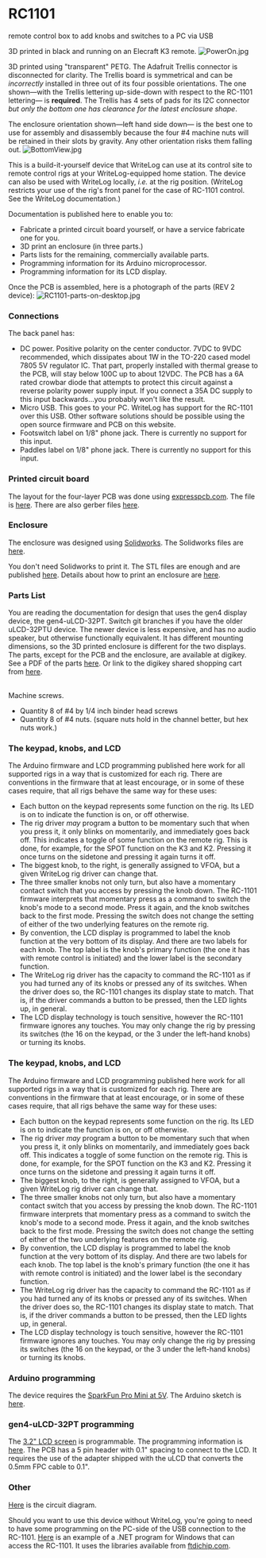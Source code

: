 # RC1101
remote control box to add knobs and switches to a PC via USB

3D printed in black and running on an Elecraft K3 remote.
<img src='PowerOn.jpg' alt='PowerOn.jpg'/>

3D printed using "transparent" PETG. The Adafruit Trellis connector is disconnected for clarity. 
The Trellis board is symmetrical and can be <i>incorrectly</i> installed in three out of its 
four possible orientations. The one shown&mdash;with the Trellis lettering up-side-down with
respect to the RC-1101 lettering&mdash; is <b>required</b>. The Trellis has 4 sets of pads
for its I2C connector <i>but only the bottom one has clearance for the latest enclosure
shape</i>.

The 
enclosure orientation shown&mdash;left hand side down&mdash; is the best one to use for assembly and 
disassembly because the four #4 machine nuts will be retained in their
slots by gravity. Any other orientation risks them falling out.
<img src='BottomView.jpg' alt='BottomView.jpg'/>

This is a build-it-yourself device that WriteLog can use at its control site 
to remote control rigs at your WriteLog-equipped home station. The device can also be used
with WriteLog locally, <i>i.e.</i> at the rig position. (WriteLog restricts your use
of the rig's front panel for the case of RC-1101 control. See the WriteLog documentation.)

Documentation is published here to enable you to:
<ul>
  <li>Fabricate a printed circuit board yourself, or have a service fabricate one for you.</li>
  <li>3D print an enclosure (in three parts.) </li>
  <li>Parts lists for the remaining, commercially available parts.
  <li>Programming information for its Arduino microprocessor.</li>
  <li>Programming information for its LCD display.</li>
</ul>

Once the PCB is assembled, here is a photograph of the parts (REV 2 device):
<img src='RC1101-parts-on-desktop.jpg' alt='RC1101-parts-on-desktop.jpg' />

<h3>Connections</h3>
The back panel has:
<ul>
  <li>DC power. Positive polarity on the center conductor. 7VDC to 9VDC recommended, which dissipates about 1W
  in the TO-220 cased model 7805 5V regulator IC. That part, properly installed with thermal
    grease to the PCB, will stay below 100C up to about 12VDC. The PCB has a 6A rated crowbar
  diode that attempts to protect this circuit against a reverse polarity power supply input. If
    you connect a 35A DC supply to this input backwards...you probably won't like the result.
  </li>
  <li>Micro USB. This goes to your PC. WriteLog has support for the RC-1101 over this USB. 
Other software solutions should be possible using the open source firmware and PCB on this website.</li>
  <li>Footswitch label on 1/8" phone jack. There is currently no support for this input.</li>
  <li>Paddles label on 1/8" phone jack. There is currently no support for this input.</li>
</ul>
<h3>Printed circuit board</h3>
The layout for the four-layer PCB was done using <a href='http://expresspcb.com'>expresspcb.com</a>.
The file is <a href='WlRemote.rrb'>here</a>.
There are also gerber files <a href='gerber/'>here</a>. 

<h3>Enclosure</h3>
The enclosure was designed using <a href='http://solidworks.com'>Solidworks</a>. 
The Solidworks files are <a href='CAD/'>here</a>.

You don't need Solidworks to print it. The STL files are enough and are
published <a href='STL/'>here</a>. Details about how to print
an enclosure are <a href='enclosure.md'>here</a>.

<h3>Parts List</h3>
You are reading the documentation for design that uses the gen4 display device, the gen4-uLCD-32PT. Switch git branches if you have the older uLCD-32PTU device. The newer device is less expensive, and has no audio speaker, but otherwise functionally 
equivalent. It has different mounting dimensions, so the 3D printed enclosure is different for the two displays. The parts, except for the PCB and the enclosure, are available at digikey. See a PDF of the parts <a href='partslist.pdf'>here</a>. Or link to the digikey shared shopping cart from <a href='partslist.md'>here</a>.

<br/>Machine screws. 
<ul>
<li>Quantity 8 of #4 by 1/4 inch binder head screws
<li>Quantity 8 of #4 nuts. (square nuts hold in the channel better, but hex nuts work.)
</ul>

<h3>The keypad, knobs, and LCD</h3>
The Arduino firmware and LCD programming published here work for all supported rigs in a way 
that is customized for each rig. There are conventions in the firmware that at least encourage,
or in some of these cases require, that all rigs behave the same way for these uses:
<ul>
<li>Each button on the keypad represents some function on the rig. Its LED is on to indicate
the function is on, or off otherwise.</li>
<li>The rig driver <i>may</i> program a button to be momentary such that when you press it,
it only blinks on momentarily, and immediately goes back off. This indicates a toggle of 
some function on the remote rig. This is done, for example, for the SPOT function on the 
K3 and K2. Pressing it once turns on the sidetone and pressing it again turns it off.</li>
<li>The biggest knob, to the right, is generally assigned to VFOA, but a given WriteLog
rig driver can change that.</li>
<li>The three smaller knobs not only turn, but also have a momentary contact switch 
that you access by pressing the knob down. The RC-1101 firmware interprets that momentary
press as a command to switch the knob's mode to a second mode. Press it again, and the
knob switches back to the first mode. Pressing the switch does not change the
setting of either of the two underlying features on the remote rig.</li>
<li>By convention, the LCD display is programmed to label the knob function at 
the very bottom of its display. And there are two labels for each knob. The
top label is the knob's primary function (the one it has with remote control
is initiated) and the lower label is the secondary function.</li>
<li>The WriteLog rig driver has the capacity to command the RC-1101 as if
you had turned any of its knobs or pressed any of its switches. When the driver
does so, the RC-1101 changes its display state to match. That is, if the driver
commands a button to be pressed, then the LED lights up, in general.
</li>
<li>The LCD display technology is touch sensitive, however the RC-1101
firmware ignores any touches. You may only change the rig by
pressing its switches (the 16 on the keypad, or the 3 under the 
left-hand knobs) or turning its knobs. </li>
</ul>

<h3>The keypad, knobs, and LCD</h3>
The Arduino firmware and LCD programming published here work for all supported rigs in a way 
that is customized for each rig. There are conventions in the firmware that at least encourage,
or in some of these cases require, that all rigs behave the same way for these uses:
<ul>
<li>Each button on the keypad represents some function on the rig. Its LED is on to indicate
the function is on, or off otherwise.</li>
<li>The rig driver <i>may</i> program a button to be momentary such that when you press it,
it only blinks on momentarily, and immediately goes back off. This indicates a toggle of 
some function on the remote rig. This is done, for example, for the SPOT function on the 
K3 and K2. Pressing it once turns on the sidetone and pressing it again turns it off.</li>
<li>The biggest knob, to the right, is generally assigned to VFOA, but a given WriteLog
rig driver can change that.</li>
<li>The three smaller knobs not only turn, but also have a momentary contact switch 
that you access by pressing the knob down. The RC-1101 firmware interprets that momentary
press as a command to switch the knob's mode to a second mode. Press it again, and the
knob switches back to the first mode. Pressing the switch does not change the
setting of either of the two underlying features on the remote rig.</li>
<li>By convention, the LCD display is programmed to label the knob function at 
the very bottom of its display. And there are two labels for each knob. The
top label is the knob's primary function (the one it has with remote control
is initiated) and the lower label is the secondary function.</li>
<li>The WriteLog rig driver has the capacity to command the RC-1101 as if
you had turned any of its knobs or pressed any of its switches. When the driver
does so, the RC-1101 changes its display state to match. That is, if the driver
commands a button to be pressed, then the LED lights up, in general.
</li>
<li>The LCD display technology is touch sensitive, however the RC-1101
firmware ignores any touches. You may only change the rig by
pressing its switches (the 16 on the keypad, or the 3 under the 
left-hand knobs) or turning its knobs. </li>
</ul>

<h3>Arduino programming</h3>
The device requires the <a href='https://www.sparkfun.com/products/11113'>SparkFun Pro Mini at 5V</a>.
The Arduino sketch is <a href='sketch/wlRemoteGeneric/'>here</a>.

<h3>gen4-uLCD-32PT programming</h3>
The <a href='https://www.4dsystems.com.au/product/gen4_uLCD_32PT/'>3.2" LCD screen</a> is programmable. The programming 
information is <a href='4D/'>here</a>. The PCB has a 5 pin header with 0.1" spacing to connect to the LCD. It requires the
use of the adapter shipped with the uLCD that converts the 0.5mm FPC cable to 0.1".

<h3>Other</h3>
<a href='WlRemoteCircuit.pdf'>Here</a> is the circuit diagram.

Should you want to use this device without WriteLog, you're going to need
to have some programming on the PC-side of the USB connection to the
RC-1101. <a href='PC/'>Here</a> is an example of a .NET program 
for Windows that can access the RC-1101. It uses the libraries
available from <a href='http://ftdichip.com'>ftdichip.com</a>.
